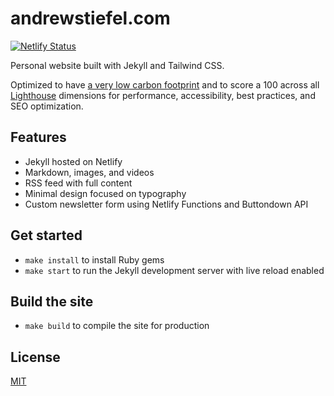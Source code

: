 # andrewstiefel.com
[![Netlify Status](https://api.netlify.com/api/v1/badges/8f058203-ba39-47b9-8bf8-72c4ce1c2605/deploy-status)](https://app.netlify.com/sites/andrewstiefel/deploys)

Personal website built with Jekyll and Tailwind CSS. 

Optimized to have [a very low carbon footprint](https://digitalbeacon.co/report/andrewstiefel-com) and to score a 100 across all [Lighthouse](https://developer.chrome.com/docs/lighthouse/overview) dimensions for performance, accessibility, best practices, and SEO optimization.

## Features
* Jekyll hosted on Netlify
* Markdown, images, and videos
* RSS feed with full content
* Minimal design focused on typography
* Custom newsletter form using Netlify Functions and Buttondown API

## Get started
* `make install` to install Ruby gems
* `make start` to run the Jekyll development server with live reload enabled

## Build the site
* `make build` to compile the site for production

## License
[MIT](https://github.com/andrewstiefel/andrewstiefel.com/blob/master/LICENSE.md)
